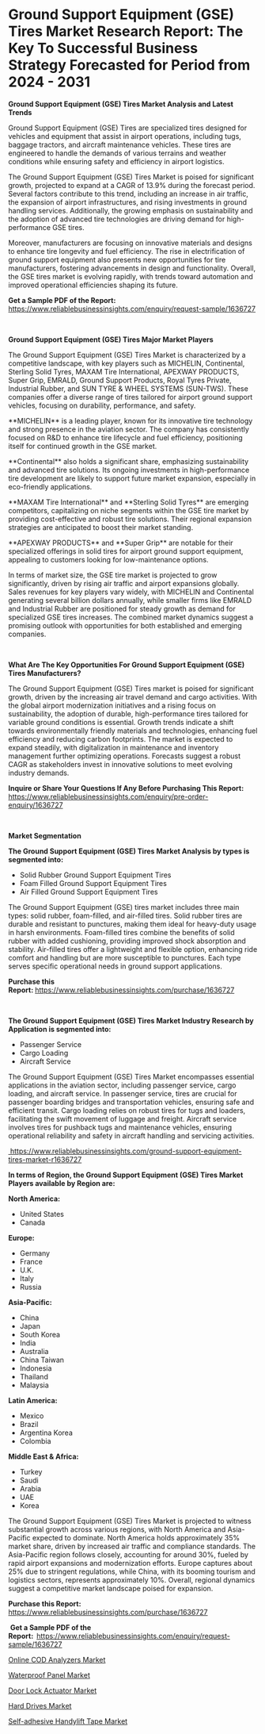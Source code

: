 <p><h1>Ground Support Equipment (GSE) Tires Market Research Report: The Key To Successful Business Strategy Forecasted for Period from 2024 - 2031</h1></p><p><strong>Ground Support Equipment (GSE) Tires Market Analysis and Latest Trends</strong></p>
<p><p>Ground Support Equipment (GSE) Tires are specialized tires designed for vehicles and equipment that assist in airport operations, including tugs, baggage tractors, and aircraft maintenance vehicles. These tires are engineered to handle the demands of various terrains and weather conditions while ensuring safety and efficiency in airport logistics.</p><p>The Ground Support Equipment (GSE) Tires Market is poised for significant growth, projected to expand at a CAGR of 13.9% during the forecast period. Several factors contribute to this trend, including an increase in air traffic, the expansion of airport infrastructures, and rising investments in ground handling services. Additionally, the growing emphasis on sustainability and the adoption of advanced tire technologies are driving demand for high-performance GSE tires.</p><p>Moreover, manufacturers are focusing on innovative materials and designs to enhance tire longevity and fuel efficiency. The rise in electrification of ground support equipment also presents new opportunities for tire manufacturers, fostering advancements in design and functionality. Overall, the GSE tires market is evolving rapidly, with trends toward automation and improved operational efficiencies shaping its future.</p></p>
<p><strong>Get a Sample PDF of the Report:&nbsp;</strong> <a href="https://www.reliablebusinessinsights.com/enquiry/request-sample/1636727">https://www.reliablebusinessinsights.com/enquiry/request-sample/1636727</a></p>
<p>&nbsp;</p>
<p><strong>Ground Support Equipment (GSE) Tires Major Market Players</strong></p>
<p><p>The Ground Support Equipment (GSE) Tires Market is characterized by a competitive landscape, with key players such as MICHELIN, Continental, Sterling Solid Tyres, MAXAM Tire International, APEXWAY PRODUCTS, Super Grip, EMRALD, Ground Support Products, Royal Tyres Private, Industrial Rubber, and SUN TYRE & WHEEL SYSTEMS (SUN-TWS). These companies offer a diverse range of tires tailored for airport ground support vehicles, focusing on durability, performance, and safety. </p><p>**MICHELIN** is a leading player, known for its innovative tire technology and strong presence in the aviation sector. The company has consistently focused on R&D to enhance tire lifecycle and fuel efficiency, positioning itself for continued growth in the GSE market. </p><p>**Continental** also holds a significant share, emphasizing sustainability and advanced tire solutions. Its ongoing investments in high-performance tire development are likely to support future market expansion, especially in eco-friendly applications.</p><p>**MAXAM Tire International** and **Sterling Solid Tyres** are emerging competitors, capitalizing on niche segments within the GSE tire market by providing cost-effective and robust tire solutions. Their regional expansion strategies are anticipated to boost their market standing.</p><p>**APEXWAY PRODUCTS** and **Super Grip** are notable for their specialized offerings in solid tires for airport ground support equipment, appealing to customers looking for low-maintenance options. </p><p>In terms of market size, the GSE tire market is projected to grow significantly, driven by rising air traffic and airport expansions globally. Sales revenues for key players vary widely, with MICHELIN and Continental generating several billion dollars annually, while smaller firms like EMRALD and Industrial Rubber are positioned for steady growth as demand for specialized GSE tires increases. The combined market dynamics suggest a promising outlook with opportunities for both established and emerging companies.</p></p>
<p>&nbsp;</p>
<p><strong>What Are The Key Opportunities For Ground Support Equipment (GSE) Tires Manufacturers?</strong></p>
<p><p>The Ground Support Equipment (GSE) Tires market is poised for significant growth, driven by the increasing air travel demand and cargo activities. With the global airport modernization initiatives and a rising focus on sustainability, the adoption of durable, high-performance tires tailored for variable ground conditions is essential. Growth trends indicate a shift towards environmentally friendly materials and technologies, enhancing fuel efficiency and reducing carbon footprints. The market is expected to expand steadily, with digitalization in maintenance and inventory management further optimizing operations. Forecasts suggest a robust CAGR as stakeholders invest in innovative solutions to meet evolving industry demands.</p></p>
<p><strong>Inquire or Share Your Questions If Any Before Purchasing This Report:</strong> <a href="https://www.reliablebusinessinsights.com/enquiry/pre-order-enquiry/1636727">https://www.reliablebusinessinsights.com/enquiry/pre-order-enquiry/1636727</a></p>
<p>&nbsp;</p>
<p><strong>Market Segmentation</strong></p>
<p><strong>The Ground Support Equipment (GSE) Tires Market Analysis by types is segmented into:</strong></p>
<p><ul><li>Solid Rubber Ground Support Equipment Tires</li><li>Foam Filled Ground Support Equipment Tires</li><li>Air Filled Ground Support Equipment Tires</li></ul></p>
<p><p>The Ground Support Equipment (GSE) tires market includes three main types: solid rubber, foam-filled, and air-filled tires. Solid rubber tires are durable and resistant to punctures, making them ideal for heavy-duty usage in harsh environments. Foam-filled tires combine the benefits of solid rubber with added cushioning, providing improved shock absorption and stability. Air-filled tires offer a lightweight and flexible option, enhancing ride comfort and handling but are more susceptible to punctures. Each type serves specific operational needs in ground support applications.</p></p>
<p><strong>Purchase this Report:&nbsp;</strong><a href="https://www.reliablebusinessinsights.com/purchase/1636727">https://www.reliablebusinessinsights.com/purchase/1636727</a></p>
<p>&nbsp;</p>
<p><strong>The Ground Support Equipment (GSE) Tires Market Industry Research by Application is segmented into:</strong></p>
<p><ul><li>Passenger Service</li><li>Cargo Loading</li><li>Aircraft Service</li></ul></p>
<p><p>The Ground Support Equipment (GSE) Tires Market encompasses essential applications in the aviation sector, including passenger service, cargo loading, and aircraft service. In passenger service, tires are crucial for passenger boarding bridges and transportation vehicles, ensuring safe and efficient transit. Cargo loading relies on robust tires for tugs and loaders, facilitating the swift movement of luggage and freight. Aircraft service involves tires for pushback tugs and maintenance vehicles, ensuring operational reliability and safety in aircraft handling and servicing activities.</p></p>
<p><a href="https://www.reliablebusinessinsights.com/ground-support-equipment-tires-market-r1636727">&nbsp;https://www.reliablebusinessinsights.com/ground-support-equipment-tires-market-r1636727</a></p>
<p><strong>In terms of Region, the Ground Support Equipment (GSE) Tires Market Players available by Region are:</strong></p>
<p>
    <p> <strong> North America: </strong>
        <ul>
            <li>United States</li>
            <li>Canada</li>
        </ul>
        </p> 
    <p> <strong> Europe: </strong>
        <ul>
            <li>Germany</li>
            <li>France</li>
            <li>U.K.</li>
            <li>Italy</li>
            <li>Russia</li>
        </ul>
        </p> 
    <p> <strong> Asia-Pacific: </strong>
        <ul>
            <li>China</li>
            <li>Japan</li>
            <li>South Korea</li>
            <li>India</li>
            <li>Australia</li>
            <li>China Taiwan</li>
            <li>Indonesia</li>
            <li>Thailand</li>
            <li>Malaysia</li>
        </ul>
        </p> 
    <p> <strong> Latin America: </strong>
        <ul>
            <li>Mexico</li>
            <li>Brazil</li>
            <li>Argentina Korea</li>
            <li>Colombia</li>
        </ul>
        </p> 
    <p> <strong> Middle East & Africa: </strong>
        <ul>
            <li>Turkey</li>
            <li>Saudi</li>
            <li>Arabia</li>
            <li>UAE</li>
            <li>Korea</li>
        </ul>
    </p>
    </p>
<p><p>The Ground Support Equipment (GSE) Tires Market is projected to witness substantial growth across various regions, with North America and Asia-Pacific expected to dominate. North America holds approximately 35% market share, driven by increased air traffic and compliance standards. The Asia-Pacific region follows closely, accounting for around 30%, fueled by rapid airport expansions and modernization efforts. Europe captures about 25% due to stringent regulations, while China, with its booming tourism and logistics sectors, represents approximately 10%. Overall, regional dynamics suggest a competitive market landscape poised for expansion.</p></p>
<p><strong>Purchase this Report: </strong><a href="https://www.reliablebusinessinsights.com/purchase/1636727">https://www.reliablebusinessinsights.com/purchase/1636727</a></p>
<p>&nbsp;<strong>Get a Sample PDF of the Report:&nbsp;&nbsp;</strong><a href="https://www.reliablebusinessinsights.com/enquiry/request-sample/1636727">https://www.reliablebusinessinsights.com/enquiry/request-sample/1636727</a></p>
<p><strong></strong></p>
<p><p><a href="https://medium.com/@washimhussain441/global-online-cod-analyzers-market-trends-insights-into-growth-opportunities-and-challenges-12f70fb1af45">Online COD Analyzers Market</a></p><p><a href="https://www.linkedin.com/pulse/navigating-global-waterproof-panel-market-landscape-qydvc?trackingId=4SN8a2gsQ1Ksj8vchkDkLg%3D%3D">Waterproof Panel Market</a></p><p><a href="https://issuu.com/reportprime-2/docs/door-lock-actuator-market-size-2030_f000a0e5c3166c">Door Lock Actuator Market</a></p><p><a href="https://issuu.com/reportprime-2/docs/hard-drives-market-size-2030.pptx_9707fcbdda2c01">Hard Drives Market</a></p><p><a href="https://medium.com/@washimhussain441/self-adhesive-handylift-tape-market-research-report-includes-analysis-on-market-size-share-and-0b61a8abae86">Self-adhesive Handylift Tape Market</a></p></p>